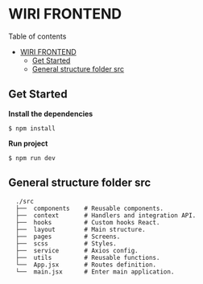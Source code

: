 # WIRI FRONTEND

Table of contents

- [WIRI FRONTEND](#wiri-frontend)
  - [Get Started](#get-started)
  - [General structure folder src](#general-structure-folder-src)

<a name="start"></a>

## Get Started

**Install the dependencies**

```terminal
$ npm install
```

**Run project**

```terminal
$ npm run dev
```
<a name="generalStructure"></a>

## General structure folder src

```
  ./src
  ├──  components    # Reusable components.
  ├──  context       # Handlers and integration API.
  ├──  hooks         # Custom hooks React.
  ├──  layout        # Main structure.
  ├──  pages         # Screens.
  ├──  scss          # Styles.
  ├──  service       # Axios config.
  ├──  utils         # Reusable functions.
  └──  App.jsx       # Routes definition.
  └──  main.jsx      # Enter main application. 

```
